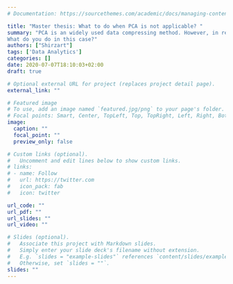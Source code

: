 ```yaml
---
# Documentation: https://sourcethemes.com/academic/docs/managing-content/

title: "Master thesis: What to do when PCA is not applicable? "
summary: "PCA is an widely used data compressing method. However, in reality it may not just work on the collected dataset. 
What do you do in this case?"
authors: ["Shirzart"]
tags: ['Data Analytics']
categories: []
date: 2020-07-07T18:10:03+02:00
draft: true

# Optional external URL for project (replaces project detail page).
external_link: ""

# Featured image
# To use, add an image named `featured.jpg/png` to your page's folder.
# Focal points: Smart, Center, TopLeft, Top, TopRight, Left, Right, BottomLeft, Bottom, BottomRight.
image:
  caption: ""
  focal_point: ""
  preview_only: false

# Custom links (optional).
#   Uncomment and edit lines below to show custom links.
# links:
# - name: Follow
#   url: https://twitter.com
#   icon_pack: fab
#   icon: twitter

url_code: ""
url_pdf: ""
url_slides: ""
url_video: ""

# Slides (optional).
#   Associate this project with Markdown slides.
#   Simply enter your slide deck's filename without extension.
#   E.g. `slides = "example-slides"` references `content/slides/example-slides.md`.
#   Otherwise, set `slides = ""`.
slides: ""
---
```

 
